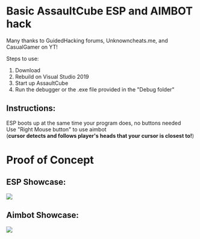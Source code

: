 # Basic AssaultCube ESP and AIMBOT hack
Many thanks to GuidedHacking forums, Unknowncheats.me, and CasualGamer on YT!

Steps to use:

1. Download
2. Rebuild on Visual Studio 2019
3. Start up AssaultCube
4. Run the debugger or the .exe file provided in the "Debug folder" 

## Instructions:

ESP boots up at the same time your program does, no buttons needed  
Use "Right Mouse button" to use aimbot  
(**cursor detects and follows player's heads that your cursor is closest to!**)

# Proof of Concept 
## ESP Showcase:
![](esp_demo.gif)

## Aimbot Showcase:
![](aimbot_demo.gif)
